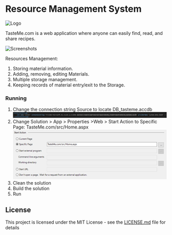# Resource Management System

![Logo](rm-img/m0.png)

TasteMe.com is a web application where anyone can easily find, read, and share recipes.

![Screenshots](rm-img/m0.png)

Resources Management:
1.	Storing material information.
2.	Adding, removing, editing Materials.
3.	Multiple storage management.
4.	Keeping records of material entry/exit to the Storage.

### Running

1.	Change the connection string Source to locate DB_tasteme.accdb
![WebConfig](rm-img/r0.png)
2.	Change Solution > App > Properties >Web > Start Action to Specific Page: TasteMe.com/src/Home.aspx
![Property](rm-img/r1.png)
3.	Clean the solution
4.	Build the solution
5.	Run


## License

This project is licensed under the MIT License - see the [LICENSE.md](LICENSE.md) file for details